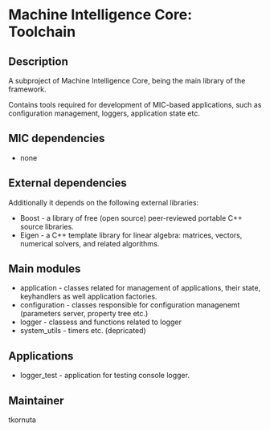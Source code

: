 Machine Intelligence Core: Toolchain
=========================================

Description
-----------

A subproject of Machine Intelligence Core, being the main library of the framework.

Contains tools required for development of MIC-based applications, such as configuration management, loggers, application state etc.

MIC dependencies
------------
   * none

External dependencies
------------
Additionally it depends on the following external libraries:
   * Boost - a library of free (open source) peer-reviewed portable C++ source libraries.
   * Eigen - a C++ template library for linear algebra: matrices, vectors, numerical solvers, and related algorithms.
   

Main modules
------------
   * application - classes related for management of applications, their state, keyhandlers as well application factories. 
   * configuration - classes responsible for configuration managenemt (parameters server, property tree etc.) 
   * logger - classess and functions related to logger 
   * system_utils - timers etc. (depricated)

Applications
------------
   * logger_test - application for testing console logger.

Maintainer
----------

tkornuta


